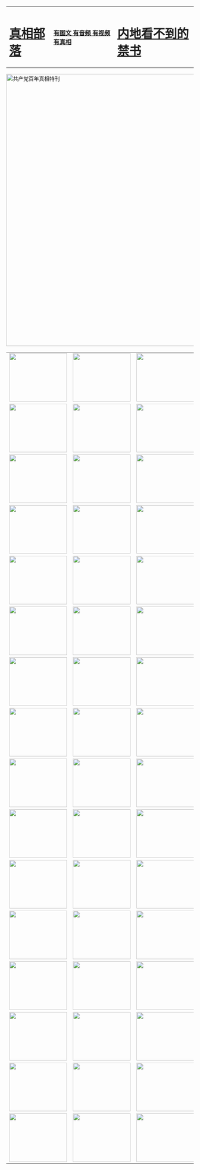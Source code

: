 <table>
<tr>

<td>
	<H1><a href="http://h61.gsmcamp.com/zx/">真相部落</a></H1>
</td>
<td>
	<H4><a href="http://h61.gsmcamp.com/zx/">有图文 有音频 有视频 有真相</a></H4>
</td>
<td>
	<H1><a href="http://h61.gsmcamp.com/book/"> 内地看不到的禁书</a></H1>
</td>
</tr>
</table>

 <div ><a href="http://h61.gsmcamp.com/zx/bngcd/"><img src="http://h61.gsmcamp.com/zx/bngcd/gcdbnzx.jpg" width="730"  border="0" alt="共产党百年真相特刊"></a></div>

<table>
<tr>
	<td><a href="http://i07.compucase.com/xtr/107/"><img  src ="http://i07.compucase.com/pic/2017/02/107.jpg" width="155px" height="130px"></a></td>
	<td><a href="http://i07.compucase.com/xtr/829/"><img src ="http://i07.compucase.com/pic/2017/02/829.jpg" width="155px" height="130px"></a></td>
	<td><a href="http://i07.compucase.com/xtr/69/"><img  src ="http://i07.compucase.com/pic/2017/02/69.jpg" width="155px" height="130px"></a></td>
	<td><a href="http://i07.compucase.com/xtr/99/"><img  src ="http://i07.compucase.com/pic/2017/02/99.jpg" width="155px" height="130px"></a></td>
</tr>
<tr>
	<td><a href="http://i07.compucase.com/xtr/40/"><img  src ="http://i07.compucase.com/pic/2017/02/40.jpg" width="155px" height="130px"></a></td>
	<td><a href="http://i07.compucase.com/xtr/20/"><img  src ="http://i07.compucase.com/pic/2017/02/20.jpg" width="155px" height="130px"></a></td>
	<td><a href="http://i07.compucase.com/xtr/81/"><img  src ="http://i07.compucase.com/pic/2017/02/81.jpg" width="155px" height="130px"></a></td>
	<td><a href="http://i07.compucase.com/xtr/2/"><img  src ="http://i07.compucase.com/pic/2017/02/2.jpg" width="155px" height="130px"></a></td>
</tr>
<tr>
	<td><a href="http://i07.compucase.com/xtr/86/"><img  src ="http://i07.compucase.com/pic/2017/02/86.jpg" width="155px" height="130px"></a></td>
	<td><a href="http://i07.compucase.com/xtr/109/"><img  src ="http://i07.compucase.com/pic/2017/02/109.jpg" width="155px" height="130px"></a></td>
	<td><a href="http://i07.compucase.com/xtr/1378/"><img  src ="http://i07.compucase.com/pic/2017/02/1378.jpg" width="155px" height="130px"></a></td>
	<td><a href="http://i07.compucase.com/xtr/57/"><img  src ="http://i07.compucase.com/pic/2017/02/57.jpg" width="155px" height="130px"></a></td>
</tr>
<tr>
	<td><a href="http://i07.compucase.com/xtr/1219/"><img  src ="http://i07.compucase.com/pic/2017/02/1219.jpg" width="155px" height="130px"></a></td>
	<td><a href="http://i07.compucase.com/xtr/1220/"><img  src ="http://i07.compucase.com/pic/2017/02/1220.jpg" width="155px" height="130px"></a></td>
	<td><a href="http://i07.compucase.com/xtr/1221/"><img  src ="http://i07.compucase.com/pic/2017/02/1221.jpg" width="155px" height="130px"></a></td>
	<td><a href="http://i07.compucase.com/xtr/51/"><img  src ="http://i07.compucase.com/pic/2017/02/51.jpg" width="155px" height="130px"></a></td>
</tr>
<tr>
	<td><a href="http://i07.compucase.com/xtr/1055/"><img  src ="http://i07.compucase.com/pic/2017/02/1055.jpg" width="155px" height="130px"></a></td>
	<td><a href="http://i07.compucase.com/xtr/611/"><img  src ="http://i07.compucase.com/pic/2017/02/611.jpg" width="155px" height="130px"></a></td>
	<td><a href="http://i07.compucase.com/xtr/1121/"><img  src ="http://i07.compucase.com/pic/2017/02/1121.jpg" width="155px" height="130px"></a></td>
	<td><a href="http://i07.compucase.com/xtr/610/"><img  src ="http://i07.compucase.com/pic/2017/02/610.jpg" width="155px" height="130px"></a></td>
</tr>
<tr>
	<td><a href="http://i07.compucase.com/xtr/1128/"><img  src ="http://i07.compucase.com/pic/2017/02/1128.jpg" width="155px" height="130px"></a></td>
	<td><a href="http://i07.compucase.com/xtr/1395/"><img  src ="http://i07.compucase.com/pic/2017/02/1406.jpg" width="155px" height="130px"></a></td>
	<td><a href="http://i07.compucase.com/xtr/1407/"><img  src ="http://i07.compucase.com/pic/2017/02/1407.jpg" width="155px" height="130px"></a></td>
	<td><a href="http://i07.compucase.com/xtr/934/"><img  src ="http://i07.compucase.com/pic/2017/02/934.jpg" width="155px" height="130px"></a></td>
</tr>
<tr>
	<td><a href="http://i07.compucase.com/xtr/641/"><img  src ="http://i07.compucase.com/pic/2017/02/641.jpg" width="155px" height="130px"></a></td>
	<td><a href="http://i07.compucase.com/xtr/949/"><img  src ="http://i07.compucase.com/pic/2017/02/949.jpg" width="155px" height="130px"></a></td>
	<td><a href="http://i07.compucase.com/xtr/112/"><img  src ="http://i07.compucase.com/pic/2017/02/112.jpg" width="155px" height="130px"></a></td>
	<td><a href="http://i07.compucase.com/xtr/812/"><img  src ="http://i07.compucase.com/pic/2017/02/812.jpg" width="155px" height="130px"></a></td>
</tr>
<tr>
	<td><a href="http://i07.compucase.com/xtr/103/"><img  src ="http://i07.compucase.com/pic/2017/02/103.jpg" width="155px" height="130px"></a></td>
	<td><a href="http://i07.compucase.com/xtr/3/"><img  src ="http://i07.compucase.com/pic/2017/02/3.jpg" width="155px" height="130px"></a></td>
	<td><A href="http://i07.compucase.com/mp4/zx/2015/11/Lkmtt.mp4" target="_blank" title="莲开满天庭"><img  src="http://i07.compucase.com/pic/2015/11/Lkmtt3480_jssor.jpg"  width="155px" height="130px"></A></td>
	<td><A href="http://i07.compucase.com/mp4/zx/2015/11/2013513.mp4" target="_blank" title="飞旋的法轮"><img  src="http://i07.compucase.com/pic/2015/11/falun480_jssor.jpg"  width="155px" height="130px"></A></td>
</tr>
<tr>
	<td><A href="http://i07.compucase.com/mp4/zx/2015/11/NYParade.mp4" target="_blank" title="2004年4月10日法轮功纽约大游行"><img  src="http://i07.compucase.com/pic/2015/11/nyparade480_jssor.jpg"  width="155px" height="130px"></A></td>
	<td><A href="http://i07.compucase.com/mp4/news617/2015/05/WEB_s28093.mp4" target="_blank" title="2015年世界法轮大法日特别报导"><img  src="http://i07.compucase.com/pic/2015/11/p6752711a666997037_jssor.jpg"  width="155px" height="130px"></A></td>
	<td><A href="http://i07.compucase.com/mp4/news829/2015/11/30211_326650.mp4" target="_blank" title="沧州绑架案连审四天 民众抹泪称审好人"><img  src="http://i07.compucase.com/pic/2015/11/changzhou2480_jssor.jpg"  width="155px" height="130px"></A></td>
	<td><A href="http://i07.compucase.com/mp4/mhph/2015/10/changzhou.mp4" target="_blank" title="沧州真相--狮城血泪"><img  src="http://i07.compucase.com/pic/2015/11/changzhou480_jssor.jpg"  width="155px" height="130px"></A></td>
</tr>
<tr>
	<td><A href="http://i07.compucase.com/mp4/mhjd/mhjd_55.mp4" target="_blank" title="正义律师与无罪辩护"><img  src="http://i07.compucase.com/pic/2015/11/wzbh480_jssor.jpg"  width="155px" height="130px"></A></td>
	<td><A href="http://i07.compucase.com/mp4/zx/2015/11/layerkcs.mp4" target="_blank" title="中国的良心--高智晟律师"><img  src="http://i07.compucase.com/pic/2015/11/layerkcs2480_jssor.jpg"  width="155px" height="130px"></A></td>
	<td><A href="http://i07.compucase.com/mp4/mhph/2015/10/szxl.mp4" target="_blank" title="神州血泪--北京、大庆、广东、哈尔滨"><img  src="http://i07.compucase.com/pic/2015/11/szxl480_jssor.jpg"  width="155px" height="130px"></A></td>
	<td><A href="http://i07.compucase.com/mp4/zx/2015/11/TangShanFFXS.mp4" target="_blank" title="真相纪录片：凤凰新生"><img  src="http://i07.compucase.com/pic/2015/11/fhxs2480_jssor.jpg"  width="155px" height="130px"></A></td>
</tr>
<tr>
	<td><A href="http://i07.compucase.com/mp4/zx/2015/11/jidong.mp4" target="_blank" title="冀东监狱的罪恶"><img  src="http://i07.compucase.com/pic/2015/11/jidong480_jssor.jpg"  width="155px" height="130px"></A></td>
	<td><A href="http://i07.compucase.com/mp4/mhph/2015/10/tangshan.mp4" target="_blank" title="凤凰血泪"><img  src="http://i07.compucase.com/pic/2015/11/tangshan480_jssor.jpg"  width="155px" height="130px"></A>
					</div></td>
	<td>	<A href="http://i07.compucase.com/mp4/mhph/2015/10/zfxtzxl.mp4" target="_blank" title="政法系统罪行录--唐山篇"><img  src="http://i07.compucase.com/pic/2015/11/zfxtzxl480_jssor.jpg"  width="155px" height="130px"></A></td>
	<td><A href="http://i07.compucase.com/mp4/mhph/2015/10/QDBG.mp4" target="_blank" title="青岛悲歌"><img  src="http://i07.compucase.com/pic/2015/10/qdbg2480_jssor.jpg"  width="155px" height="130px"></A></td>
</tr>
<tr>
	<td><A href="http://i07.compucase.com/mp4/mhph/2015/10/huludao.mp4" target="_blank" title="葫芦岛永恒的见证"><img  src="http://i07.compucase.com/pic/2015/10/huludao480_jssor.jpg"  width="155px" height="130px"></A></td>
	<td><A href="http://i07.compucase.com/mp4/mhph/2015/10/qbzx.mp4" target="_blank" title="湖畔泉边听真相-济南泉城的传奇"><img  src="http://i07.compucase.com/pic/2015/10/hupan480_jssor.jpg"  width="155px" height="130px"></A></td>
	<td><A href="http://i07.compucase.com/mp4/mhph/2015/10/baoding_dvd_v2.mp4" target="_blank" title="燕赵悲歌"><img  src="http://i07.compucase.com/pic/2015/10/yzbg480_jssor.jpg"  width="155px" height="130px"></A></td>
	<td><A href="http://i07.compucase.com/mp4/zx/2015/11/meihuashi_complete_ED2.0.mp4" target="_blank" title="梅花诗完整版"><img  src="http://i07.compucase.com/pic/2015/11/mhs480_jssor.jpg"  width="155px" height="130px"></A></td>
</tr>
<tr>
	<td><A href="http://i07.compucase.com/mp4/zx/2015/11/fengbei512k.mp4" target="_blank" title="丰碑"><img  src="http://i07.compucase.com/pic/2015/11/fongbei480_jssor.jpg"  width="155px" height="130px"></A></td>
	<td><A href="http://i07.compucase.com/mp4/zx/2015/11/fytdxComplete.mp4" target="_blank" title="风雨天地行全集"><img  src="http://i07.compucase.com/pic/2015/11/fytdxWhite480_jssor.jpg"  width="155px" height="130px"></A></td>
	<td><A href="http://i07.compucase.com/mp4/zx/2015/11/JianZheng.mp4" target="_blank" title="见证"><img  src="http://i07.compucase.com/pic/2015/11/witness480_jssor.jpg"  width="155px" height="130px"></A></td>
	<td><A href="http://i07.compucase.com/mp4/mhph/2015/10/hcym.mp4" target="_blank" title="红朝阴谋"><img  src="http://i07.compucase.com/pic/2015/10/hcym480_jssor.jpg"  width="155px" height="130px"></A></td>
</tr>
<tr>
	<td><A href="http://i07.compucase.com/mp4/zx/2015/11/zfzxPalV3.mp4" target="_blank" title="是自焚还是骗局"><img  src="http://i07.compucase.com/pic/2015/11/zfzx4805_jssor.jpg"  width="155px" height="130px"></A></td>
	<td><A href="http://i07.compucase.com/mp4/zx/2015/11/lsdspMsyTd.mp4" target="_blank" title="历史的审判"><img  src="http://i07.compucase.com/pic/2015/11/lsdsp480_jssor.jpg"  width="155px" height="130px"></A></td>
	<td><A href="http://i07.compucase.com/mp4/news886/2015/11/concat886.mp4" target="_blank" title="一周全球控告江泽民"><img  src="http://i07.compucase.com/pic/2015/11/news886480_jssor.jpg"  width="155px" height="130px"></A></td>
	<td><A href="http://i07.compucase.com/mp4/news1378/2014/08/CQSD_s0_e4_v2_i0-CQSD_4-video.mp4" target="_blank" title="欧洲的抉择"><img  src="http://i07.compucase.com/pic/2015/11/p5143421a564166643-ss_jssor.jpg"  width="155px" height="130px"></A></td>
</tr>
<tr>
	<td><A href="http://i07.compucase.com/mp4/zx/2015/11/hk20150720parade.mp4" target="_blank" title="港法轮功反迫害大游行 大陆游客震撼"><img  src="http://i07.compucase.com/pic/2015/11/281098-ss_jssor.jpg"  width="155px" height="130px"></A></td>
	<td><A href="http://i07.compucase.com/mp4/zx/2015/11/20150720hkParade512k.mp4" target="_blank" title="香港法轮功720游行声援诉江潮"><img  src="http://i07.compucase.com/pic/2015/11/2015720parade480_jssor.jpg"  width="155px" height="130px"></A></td>
	<td><A href="http://i07.compucase.com/mp4/zx/2015/11/hktdc512.mp4" target="_blank" title="香港退党潮"><img  src="http://i07.compucase.com/pic/2015/11/hktdc480_jssor.jpg"  width="155px" height="130px"></A></td>
	<td><A href="http://i07.compucase.com/mp4/news413/2015/11/concat413.mp4" target="_blank" title="本月退党精选"><img  src="http://i07.compucase.com/pic/2015/11/tuidang480_jssor.jpg"  width="155px" height="130px"></A></td>
</tr>
<tr>
	<td><A href="http://i07.compucase.com/mp4/news823/2015/11/TSZG_British_1_QA_A_TSZG-61-1_XinHaoNianZuoZh_P617180.mp4" target="_blank" title="辛灏年：纪念《九评共产党》发表十周年演讲"><img  src="http://i07.compucase.com/pic/2015/11/xhn9p10480_jssor.jpg"  width="155px" height="130px"></A></td>
	<td><A href="http://i07.compucase.com/mp4/news57/2015/11/JPGCD8.mp4" target="_blank" title="【九评之八】评中国共产党的邪教本质"><img  src="http://i07.compucase.com/pic/2015/11/9pkcd8p480_jssor.jpg"  width="155px" height="130px"></A></td>
	<td><A href="http://i07.compucase.com/mp4/other/kao.Chih.Sheng_story.mp4"  target="_blank" title="超越恐惧:高智晟的故事"				style="font-size:20px;"><img src="http://i07.compucase.com/pic/2016/12/GZS201408070902.jpg"  width="155px" height="130px">
						</A></td>
	<td><A href="http://i07.compucase.com/mp4/zx/2016/11/oh10yearsInv.mp4"  target="_blank" title="纪录片《活摘 十年调查》完整版" style="font-size:20px;"><img src="http://i07.compucase.com/pic/2016/11/10yearsOHinv.jpg"  width="155px" height="130px">
						</A></td>
</tr>
</table>


